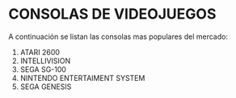 # CONSOLAS DE VIDEOJUEGOS

A continuación se listan las consolas mas populares del mercado:

1. ATARI 2600
2. INTELLIVISION
3. SEGA SG-100
4. NINTENDO ENTERTAIMENT SYSTEM
5. SEGA GENESIS